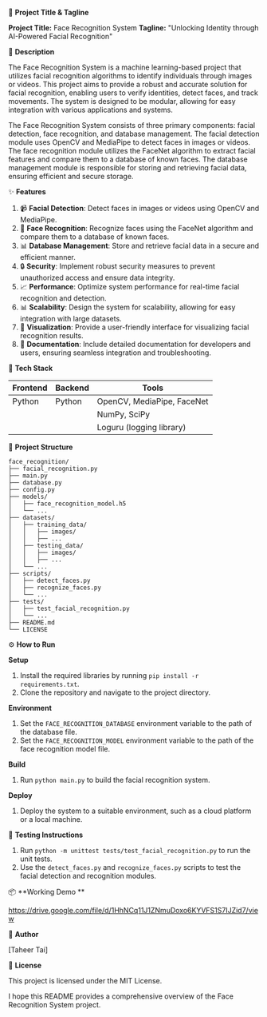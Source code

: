 🚀 **Project Title & Tagline**

**Project Title:** Face Recognition System
**Tagline:** "Unlocking Identity through AI-Powered Facial Recognition"

📖 **Description**

The Face Recognition System is a machine learning-based project that utilizes facial recognition algorithms to identify individuals through images or videos. This project aims to provide a robust and accurate solution for facial recognition, enabling users to verify identities, detect faces, and track movements. The system is designed to be modular, allowing for easy integration with various applications and systems.

The Face Recognition System consists of three primary components: facial detection, face recognition, and database management. The facial detection module uses OpenCV and MediaPipe to detect faces in images or videos. The face recognition module utilizes the FaceNet algorithm to extract facial features and compare them to a database of known faces. The database management module is responsible for storing and retrieving facial data, ensuring efficient and secure storage.

✨ **Features**

1. 📹 **Facial Detection**: Detect faces in images or videos using OpenCV and MediaPipe.
2. 🤝 **Face Recognition**: Recognize faces using the FaceNet algorithm and compare them to a database of known faces.
3. 📊 **Database Management**: Store and retrieve facial data in a secure and efficient manner.
4. 🔒 **Security**: Implement robust security measures to prevent unauthorized access and ensure data integrity.
5. 📈 **Performance**: Optimize system performance for real-time facial recognition and detection.
6. 📊 **Scalability**: Design the system for scalability, allowing for easy integration with large datasets.
7. 👀 **Visualization**: Provide a user-friendly interface for visualizing facial recognition results.
8. 📝 **Documentation**: Include detailed documentation for developers and users, ensuring seamless integration and troubleshooting.

🧰 **Tech Stack**

| **Frontend** | **Backend** | **Tools** |
| --- | --- | --- |
| Python | Python | OpenCV, MediaPipe, FaceNet |
|  |  | NumPy, SciPy |
|  |  | Loguru (logging library) |

📁 **Project Structure**

```
face_recognition/
├── facial_recognition.py
├── main.py
├── database.py
├── config.py
├── models/
│   ├── face_recognition_model.h5
│   └── ...
├── datasets/
│   ├── training_data/
│   │   ├── images/
│   │   ├── ...
│   ├── testing_data/
│   │   ├── images/
│   │   ├── ...
│   └── ...
├── scripts/
│   ├── detect_faces.py
│   ├── recognize_faces.py
│   └── ...
├── tests/
│   ├── test_facial_recognition.py
│   └── ...
├── README.md
└── LICENSE
```

⚙️ **How to Run**

**Setup**

1. Install the required libraries by running `pip install -r requirements.txt`.
2. Clone the repository and navigate to the project directory.

**Environment**

1. Set the `FACE_RECOGNITION_DATABASE` environment variable to the path of the database file.
2. Set the `FACE_RECOGNITION_MODEL` environment variable to the path of the face recognition model file.

**Build**

1. Run `python main.py` to build the facial recognition system.

**Deploy**

1. Deploy the system to a suitable environment, such as a cloud platform or a local machine.

🧪 **Testing Instructions**

1. Run `python -m unittest tests/test_facial_recognition.py` to run the unit tests.
2. Use the `detect_faces.py` and `recognize_faces.py` scripts to test the facial detection and recognition modules.


📦 **Working Demo **

https://drive.google.com/file/d/1HhNCq11J1ZNmuDoxo6KYVFS1S7IJZid7/view

👤 **Author**

[Taheer Tai]

📝 **License**

This project is licensed under the MIT License.

I hope this README provides a comprehensive overview of the Face Recognition System project.
